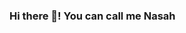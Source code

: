 ### Hi there 👋! You can call me Nasah

<!--
**Nasah-Kuma/Nasah-Kuma** is a ✨ _special_ ✨ repository because its `README.md` (this file) appears on your GitHub profile.

Here are some ideas to get you started:

- 🔭 I’m currently working on <a href="https://gitlab.gnome.org/GNOME/gjs">GJS</a> short for GNOME's JavaScript Debugger
- 🌱 I’m currently learning C++
- 👯 I’m a fullstack developer with the MEAN stack
/*- 🤔 I’m looking for help with ...*/
- 💬 Ask me about open source
- 📫 How to reach me: Let's link up on <a href="https://www.linkedin.com/in/nasah-kuma-6b8295145/">linkedIn</a> and <a href="https://twitter.com/NasahKuma">twitter</a>.
- 😄 Pronouns: She/Her
- ⚡ Fun fact: I love blogging and connecting others to opportunities
-->
